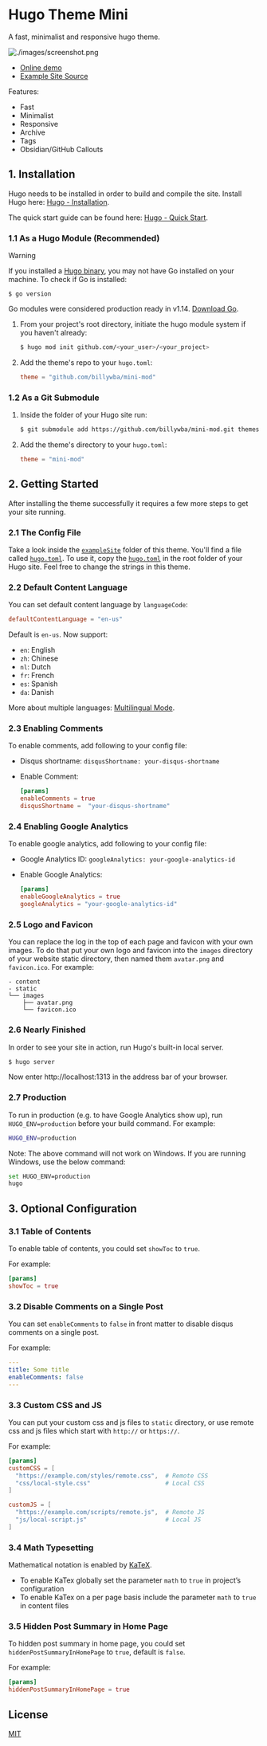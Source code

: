 # Hugo Theme Mini

A fast, minimalist and responsive hugo theme.

![./images/screenshot.png](https://raw.githubusercontent.com/nodejh/hugo-theme-mini/master/images/screenshot.png)

- [Online demo](https://nodejh.github.io/hugo-theme-mini)
- [Example Site Source](https://github.com/billywba/mini-mod/tree/master/exampleSite)

Features:

- Fast
- Minimalist
- Responsive
- Archive
- Tags
- Obsidian/GitHub Callouts

## 1. Installation

Hugo needs to be installed in order to build and compile the site. Install Hugo here: [Hugo - Installation](https://gohugo.io/installation/).

The quick start guide can be found here: [Hugo - Quick Start](https://gohugo.io/getting-started/quick-start/).

### 1.1 As a Hugo Module (Recommended)

> [!WARNING]
> If you installed a [Hugo binary](https://gohugo.io/getting-started/installing/#binary-cross-platform), you may not have Go installed on your machine. To check if Go is installed:
>
> ```
> $ go version
> ```
>
> Go modules were considered production ready in v1.14. [Download Go](https://golang.org/dl/).

1. From your project's root directory, initiate the hugo module system if you haven't already:

   ```bash
   $ hugo mod init github.com/<your_user>/<your_project>
   ```

2. Add the theme's repo to your `hugo.toml`:

   ```toml
   theme = "github.com/billywba/mini-mod"
   ```

### 1.2 As a Git Submodule

1. Inside the folder of your Hugo site run:

   ```bash
   $ git submodule add https://github.com/billywba/mini-mod.git themes/mini
   ```

2. Add the theme's directory to your `hugo.toml`:

   ```toml
   theme = "mini-mod"
   ```

## 2. Getting Started

After installing the theme successfully it requires a few more steps to get your site running.

### 2.1 The Config File

Take a look inside the [`exampleSite`](https://github.com/billywba/mini-mod/tree/master/exampleSite) folder of this theme. You'll find a file called [`hugo.toml`](https://github.com/billywba/mini-mod/blob/master/exampleSite/hugo.toml). To use it, copy the [`hugo.toml`](https://github.com/billywba/mini-mod/blob/master/exampleSite/hugo.toml) in the root folder of your Hugo site. Feel free to change the strings in this theme.

### 2.2 Default Content Language

You can set default content language by `languageCode`:

```toml
defaultContentLanguage = "en-us"
```

Default is `en-us`. Now support:

- `en`: English
- `zh`: Chinese
- `nl`: Dutch
- `fr`: French
- `es`: Spanish
- `da`: Danish

More about multiple languages: [Multilingual Mode](https://gohugo.io/content-management/multilingual/).

### 2.3 Enabling Comments

To enable comments, add following to your config file:

- Disqus shortname: `disqusShortname: your-disqus-shortname`
- Enable Comment:

  ```toml
  [params]
  enableComments = true
  disqusShortname =  "your-disqus-shortname"
  ```

### 2.4 Enabling Google Analytics

To enable google analytics, add following to your config file:

- Google Analytics ID: `googleAnalytics: your-google-analytics-id`
- Enable Google Analytics:

  ```toml
  [params]
  enableGoogleAnalytics = true
  googleAnalytics = "your-google-analytics-id"
  ```

### 2.5 Logo and Favicon

You can replace the log in the top of each page and favicon with your own images. To do that put your own logo and favicon into the `images` directory of your website static directory, then named them `avatar.png` and `favicon.ico`. For example:

```
- content
- static
└── images
    ├── avatar.png
    └── favicon.ico
```

### 2.6 Nearly Finished

In order to see your site in action, run Hugo's built-in local server.

```bash
$ hugo server
```

Now enter http://localhost:1313 in the address bar of your browser.

### 2.7 Production

To run in production (e.g. to have Google Analytics show up), run `HUGO_ENV=production` before your build command. For example:

```bash
HUGO_ENV=production
```

Note: The above command will not work on Windows. If you are running Windows, use the below command:

```bash
set HUGO_ENV=production
hugo
```

## 3. Optional Configuration

### 3.1 Table of Contents

To enable table of contents, you could set `showToc` to `true`.

For example:

```toml
[params]
showToc = true
```

### 3.2 Disable Comments on a Single Post

You can set `enableComments` to `false` in front matter to disable disqus comments on a single post.

For example:

```yaml
---
title: Some title
enableComments: false
---
```

### 3.3 Custom CSS and JS

You can put your custom css and js files to `static` directory, or use remote css and js files which start with `http://` or `https://`.

For example:

```toml
[params]
customCSS = [
  "https://example.com/styles/remote.css",  # Remote CSS
  "css/local-style.css"                     # Local CSS
]

customJS = [
  "https://example.com/scripts/remote.js",  # Remote JS
  "js/local-script.js"                      # Local JS
]
```

### 3.4 Math Typesetting

Mathematical notation is enabled by [KaTeX](https://katex.org/).

- To enable KaTex globally set the parameter `math` to `true` in project’s configuration
- To enable KaTex on a per page basis include the parameter `math` to `true` in content files

### 3.5 Hidden Post Summary in Home Page

To hidden post summary in home page, you could set `hiddenPostSummaryInHomePage` to `true`, default is `false`.

For example:

```toml
[params]
hiddenPostSummaryInHomePage = true
```

## License

[MIT](https://github.com/billywba/mini-mod/blob/master/LICENSE.md)
